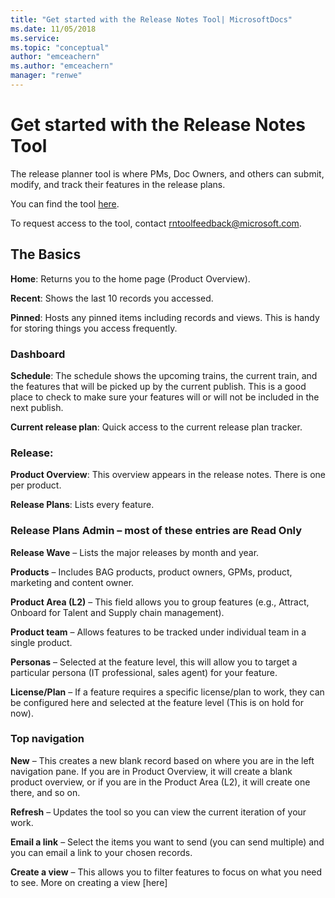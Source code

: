 ```yaml
---
title: "Get started with the Release Notes Tool| MicrosoftDocs"
ms.date: 11/05/2018
ms.service: 
ms.topic: "conceptual"
author: "emceachern"
ms.author: "emceachern"
manager: "renwe"
---
```


# Get started with the Release Notes Tool

The release planner tool is where PMs, Doc Owners, and others can submit, modify, and track their features in the release plans.

You can find the tool [here]( https://aka.ms/BAGReleaseNotes). 

To request access to the tool, contact [rntoolfeedback@microsoft.com](mailto:rntoolfeedback@microsoft.com). 

<!--Note: Add screenshot here-->

## The Basics

**Home**: Returns you to the home page (Product Overview).

**Recent**: Shows the last 10 records you accessed.

**Pinned**: Hosts any pinned items including records and views. This is handy for storing things you access frequently.

### Dashboard

**Schedule**: The schedule shows the upcoming trains, the current train, and the features that will be picked up by the current publish. This is a good place to check to make sure your features will or will not be included in the next publish.

**Current release plan**: Quick access to the current release plan tracker.

### Release: 

**Product Overview**: This overview appears in the release notes. There is one per product. 

**Release Plans**: Lists every feature. 

### Release Plans Admin – most of these entries are Read Only
**Release Wave** – Lists the major releases by month and year.

**Products** – Includes BAG products, product owners, GPMs, product, marketing and content owner.

**Product Area (L2)** – This field allows you to group features (e.g., Attract, Onboard for Talent and Supply chain management).

**Product team** – Allows features to be tracked under individual team in a single product. 

**Personas** – Selected at the feature level, this will allow you to target a particular persona (IT professional, sales agent) for your feature.

**License/Plan** – If a feature requires a specific license/plan to work, they can be configured here and selected at the feature level (This is on hold for now).

### Top navigation

**New** – This creates a new blank record based on where you are in the left navigation pane. If you are in Product Overview, it will create a blank product overview, or if you are in the Product Area (L2), it will create one there, and so on.

**Refresh** – Updates the tool so you can view the current iteration of your work.

**Email a link** – Select the items you want to send (you can send multiple) and you can email a link to your chosen records.

**Create a view** – This allows you to filter features to focus on what you need to see. More on creating a view [here]<!--need link.-->
